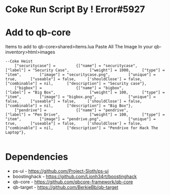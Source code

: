 # Coke Run Script By ! Error#5927

# Add to qb-core
Items to add to qb-core>shared>items.lua
Paste All The Image In your qb-inventory>html>images 
```
--Coke Heist
	["securitycase"] =         {["name"] = "securitycase",        ["label"] = "Security Case",         ["weight"] = 1000,     ["type"] = "item",        ["image"] = "securitycase.png",        ["unique"] = true,      ["useable"] = false,     ['shouldClose'] = false,           ["combinable"] = nil,      ["description"] = "Security case"},
	["bigbox"] =               {["name"] = "bigbox",              ["label"] = "Big Box",               ["weight"] = 100,      ["type"] = "item",        ["image"] = "bigbox.png",              ["unique"] = false,     ["useable"] = false,     ['shouldClose'] = false,           ["combinable"] = nil,      ["description"] = "Big Box"},
	["pendrive"] =             {["name"] = "pendrive",            ["label"] = "Pen Drive",             ["weight"] = 100,      ["type"] = "item",        ["image"] = "pendrive.png",            ["unique"] = true,      ["useable"] = false,     ['shouldClose'] = false,           ["combinable"] = nil,      ["description"] = "Pendrive for Hack The Laptop"},
	
```


# Dependencies
* ps-ui - https://github.com/Project-Sloth/ps-ui
* boostinghack - https://github.com/Lionh34rt/boostinghack
* qb-core - https://github.com/qbcore-framework/qb-core
* qb-target - https://github.com/BerkieBb/qb-target